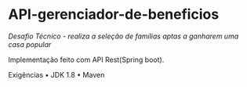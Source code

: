 # API-gerenciador-de-beneficios
*Desafio Técnico - realiza a seleção de famílias aptas a ganharem uma casa popular*

Implementação feito com API Rest(Spring boot).

Exigências
• JDK 1.8
• Maven
